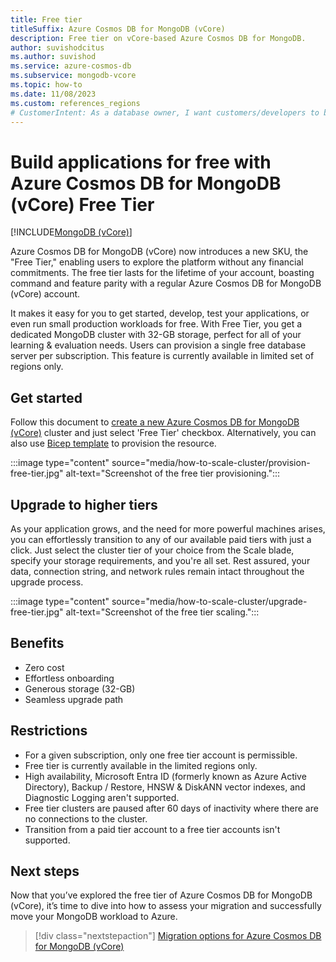 ```yaml
---
title: Free tier
titleSuffix: Azure Cosmos DB for MongoDB (vCore)
description: Free tier on vCore-based Azure Cosmos DB for MongoDB.
author: suvishodcitus
ms.author: suvishod
ms.service: azure-cosmos-db
ms.subservice: mongodb-vcore
ms.topic: how-to
ms.date: 11/08/2023
ms.custom: references_regions
# CustomerIntent: As a database owner, I want customers/developers to be able to evaluate the service for free.
---
```



# Build applications for free with Azure Cosmos DB for MongoDB (vCore) Free Tier

[!INCLUDE[MongoDB (vCore)](~/reusable-content/ce-skilling/azure/includes/cosmos-db/includes/appliesto-mongodb-vcore.md)]

Azure Cosmos DB for MongoDB (vCore) now introduces a new SKU, the "Free Tier," enabling users to explore the platform without any financial commitments. The free tier lasts for the lifetime of your account, boasting command and feature parity with a regular Azure Cosmos DB for MongoDB (vCore) account.

It makes it easy for you to get started, develop, test your applications, or even run small production workloads for free. With Free Tier, you get a dedicated MongoDB cluster with 32-GB storage, perfect for all of your learning & evaluation needs. Users can provision a single free database server per subscription. This feature is currently available in limited set of regions only.


## Get started

Follow this document to [create a new Azure Cosmos DB for MongoDB (vCore)](quickstart-portal.md) cluster and just select 'Free Tier' checkbox. 
Alternatively, you can also use [Bicep template](quickstart-bicep.md) to provision the resource.

:::image type="content" source="media/how-to-scale-cluster/provision-free-tier.jpg" alt-text="Screenshot of the free tier provisioning.":::

## Upgrade to higher tiers

As your application grows, and the need for more powerful machines arises, you can effortlessly transition to any of our available paid tiers with just a click. Just select the cluster tier of your choice from the Scale blade, 
specify your storage requirements, and you're all set. Rest assured, your data, connection string, and network rules remain intact throughout the upgrade process.

:::image type="content" source="media/how-to-scale-cluster/upgrade-free-tier.jpg" alt-text="Screenshot of the free tier scaling.":::


## Benefits

* Zero cost
* Effortless onboarding
* Generous storage (32-GB)
* Seamless upgrade path


## Restrictions

* For a given subscription, only one free tier account is permissible.
* Free tier is currently available in the limited regions only.
* High availability, Microsoft Entra ID (formerly known as Azure Active Directory), Backup / Restore, HNSW & DiskANN vector indexes, and Diagnostic Logging aren't supported.
* Free tier clusters are paused after 60 days of inactivity where there are no connections to the cluster.
* Transition from a paid tier account to a free tier accounts isn't supported.

## Next steps

Now that you’ve explored the free tier of Azure Cosmos DB for MongoDB (vCore), it’s time to dive into how to assess your migration and successfully move your MongoDB workload to Azure.

> [!div class="nextstepaction"]
> [Migration options for Azure Cosmos DB for MongoDB (vCore)](migration-options.md)
